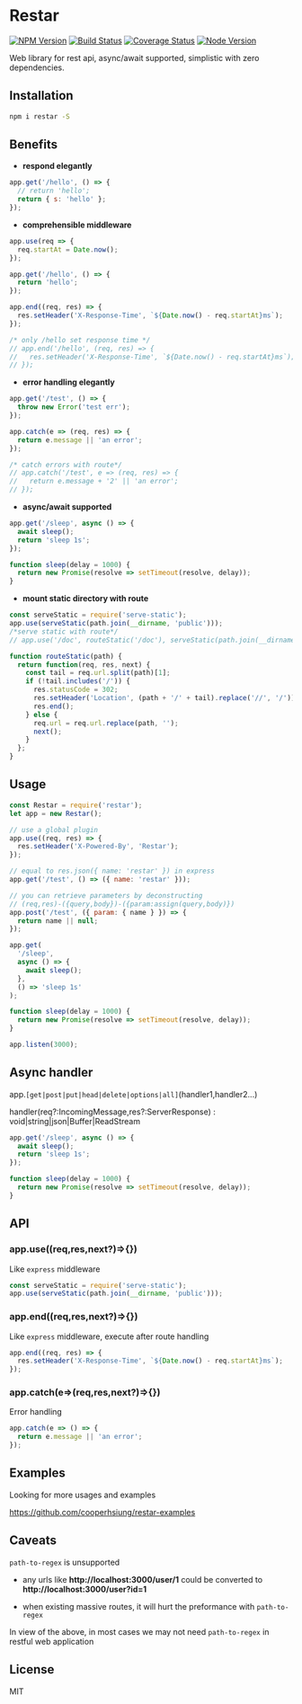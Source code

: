 # Restar

[![NPM Version][npm-image]][npm-url]
[![Build Status][travis-image]][travis-url]
[![Coverage Status][coverage-image]][coverage-url]
[![Node Version][node-image]][node-url]

Web library for rest api, async/await supported, simplistic with zero dependencies.

## Installation

```bash
npm i restar -S
```

## Benefits

- **respond elegantly**

```javascript
app.get('/hello', () => {
  // return 'hello';
  return { s: 'hello' };
});
```

- **comprehensible middleware**

```javascript
app.use(req => {
  req.startAt = Date.now();
});

app.get('/hello', () => {
  return 'hello';
});

app.end((req, res) => {
  res.setHeader('X-Response-Time', `${Date.now() - req.startAt}ms`);
});

/* only /hello set response time */
// app.end('/hello', (req, res) => {
//   res.setHeader('X-Response-Time', `${Date.now() - req.startAt}ms`);
// });
```

- **error handling elegantly**

```javascript
app.get('/test', () => {
  throw new Error('test err');
});

app.catch(e => (req, res) => {
  return e.message || 'an error';
});

/* catch errors with route*/
// app.catch('/test', e => (req, res) => {
//   return e.message + '2' || 'an error';
// });
```

- **async/await supported**

```javascript
app.get('/sleep', async () => {
  await sleep();
  return 'sleep 1s';
});

function sleep(delay = 1000) {
  return new Promise(resolve => setTimeout(resolve, delay));
}
```

- **mount static directory with route**

```javascript
const serveStatic = require('serve-static');
app.use(serveStatic(path.join(__dirname, 'public')));
/*serve static with route*/
// app.use('/doc', routeStatic('/doc'), serveStatic(path.join(__dirname, '../public', 'doc')));

function routeStatic(path) {
  return function(req, res, next) {
    const tail = req.url.split(path)[1];
    if (!tail.includes('/')) {
      res.statusCode = 302;
      res.setHeader('Location', (path + '/' + tail).replace('//', '/'));
      res.end();
    } else {
      req.url = req.url.replace(path, '');
      next();
    }
  };
}
```

## Usage

```javascript
const Restar = require('restar');
let app = new Restar();

// use a global plugin
app.use((req, res) => {
  res.setHeader('X-Powered-By', 'Restar');
});

// equal to res.json({ name: 'restar' }) in express
app.get('/test', () => ({ name: 'restar' }));

// you can retrieve parameters by deconstructing
// (req,res)-({query,body})-({param:assign(query,body)})
app.post('/test', ({ param: { name } }) => {
  return name || null;
});

app.get(
  '/sleep',
  async () => {
    await sleep();
  },
  () => 'sleep 1s'
);

function sleep(delay = 1000) {
  return new Promise(resolve => setTimeout(resolve, delay));
}

app.listen(3000);
```

## Async handler

app.`[get|post|put|head|delete|options|all]`(handler1,handler2...)

handler(req?:IncomingMessage,res?:ServerResponse) : void|string|json|Buffer|ReadStream

```javascript
app.get('/sleep', async () => {
  await sleep();
  return 'sleep 1s';
});

function sleep(delay = 1000) {
  return new Promise(resolve => setTimeout(resolve, delay));
}
```

## API

### app.use((req,res,next?)=>{})

Like `express` middleware

```javascript
const serveStatic = require('serve-static');
app.use(serveStatic(path.join(__dirname, 'public')));
```

### app.end((req,res,next?)=>{})

Like `express` middleware, execute after route handling

```javascript
app.end((req, res) => {
  res.setHeader('X-Response-Time', `${Date.now() - req.startAt}ms`);
});
```

### app.catch(e=>(req,res,next?)=>{})

Error handling

```javascript
app.catch(e => () => {
  return e.message || 'an error';
});
```

## Examples

Looking for more usages and examples

https://github.com/cooperhsiung/restar-examples

## Caveats

`path-to-regex` is unsupported

- any urls like **http://localhost:3000/user/1** could be converted to **http://localhost:3000/user?id=1**

- when existing massive routes, it will hurt the preformance with `path-to-regex`

In view of the above, in most cases we may not need `path-to-regex` in restful web application

## License

MIT

[npm-image]: https://img.shields.io/npm/v/restar.svg
[npm-url]: https://www.npmjs.com/package/restar
[travis-image]: https://travis-ci.org/cooperhsiung/restar.svg?branch=master
[travis-url]: https://travis-ci.org/cooperhsiung/restar
[travis-url]: https://travis-ci.org/cooperhsiung/restar
[coverage-image]: https://coveralls.io/repos/github/cooperhsiung/restar/badge.svg
[coverage-url]: https://coveralls.io/github/cooperhsiung/restar
[node-image]: https://img.shields.io/badge/node.js-%3E=8-brightgreen.svg
[node-url]: https://nodejs.org/download/
